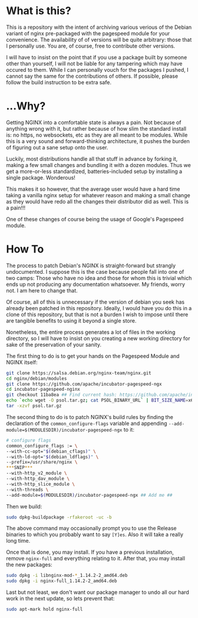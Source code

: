 # What is this?

This is a repository with the intent of archiving various verious of the Debian variant of nginx pre-packaged with the pagespeed module for your convenience. The availability of of versions will be quite arbitrary: those that I personally use. You are, of course, free to contribute other versions.

I will have to insist on the point that if you use a package built by someone other than yourself, I will not be liable for any tampering which may have occured to them. While I can personally vouch for the packages I pushed, I cannot say the same for the contributions of others. If possible, please follow the build instruction to be extra safe.

# ...Why?

Getting NGINX into a comfortable state is always a pain. Not because of anything wrong with it, but rather because of how slim the standard install is: no https, no websockets, etc as they are all meant to be modules. While this is a very sound and forward-thinking architecture, it pushes the burden of figuring out a sane setup onto the user.

Luckily, most distributions handle all that stuff in advance by forking it, making a few small changes and bundling it with a dozen modules. Thus we get a more-or-less standardized, batteries-included setup by installing a single package. Wonderous!

This makes it so however, that the average user would have a hard time taking a vanilla nginx setup for whatever reason and making a small change as they would have redo all the changes their distributor did as well. This is a pain!!!

One of these changes of course being the usage of Google's Pagespeed module.

# How To

The process to patch Debian's NGINX is straight-forward but strangly undocumented. I suppose this is the case because people fall into one of two camps: Those who have no idea and those for whom this is trivial which ends up not producing any documentation whatsoever. My friends, worry not. I am here to change that.

Of course, all of this is unnecessary if the version of debian you seek has already been patched in this repository. Ideally, I would have you do this in a clone of this repository, but that is not a burden I wish to impose until there are tangible benefits to using it beyond a single store.

Nonetheless, the entire process generates a lot of files in the working directory, so I will have to insist on you creating a new working directory for sake of the preservation of your sanity.

The first thing to do is to get your hands on the Pagespeed Module and NGINX itself:

```bash
git clone https://salsa.debian.org/nginx-team/nginx.git
cd nginx/debian/modules
git clone https://github.com/apache/incubator-pagespeed-ngx
cd incubator-pagespeed-nginx
git checkout 11ba8ea ## Find current hash: https://github.com/apache/incubator-pagespeed-ngx/releases/tag/latest-stable
echo `echo wget -O psol.tar.gz; cat PSOL_BINARY_URL` | BIT_SIZE_NAME=x64 bash
tar -xzvf psol.tar.gz
```

The second thing to do is to patch NGINX's build rules by finding the declaration of the `common_configure-flags` variable and appending `--add-module=$(MODULESDIR)/incubator-pagespeed-ngx` to it:

```bash
# configure flags
common_configure_flags := \
--with-cc-opt="$(debian_cflags)" \
--with-ld-opt="$(debian_ldflags)" \
--prefix=/usr/share/nginx \
***SNIP***
--with-http_v2_module \
--with-http_dav_module \
--with-http_slice_module \
--with-threads \
--add-module=$(MODULESDIR)/incubator-pagespeed-ngx ## Add me ##
```

Then we build:

```bash
sudo dpkg-buildpackage -rfakeroot -uc -b
```

The above command may occasionally prompt you to use the Release binaries to which you probably want to say `[Y]es`. Also it will take a really long time.

Once that is done, you may install. If you have a previous installation, remove `nginx-full` and everything relating to it. After that, you may install the new packages:

```bash
sudo dpkg -i libnginx-mod-*_1.14.2-2_amd64.deb
sudo dpkg -i nginx-full_1.14.2-2_amd64.deb
```

Last but not least, we don't want our package manager to undo all our hard work in the next update, so lets prevent that:

```bash
sudo apt-mark hold nginx-full
```

